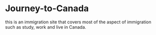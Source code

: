 # Journey-to-Canada
this is an immigration site that covers most of the aspect of immigration such as study, work and live in Canada.
